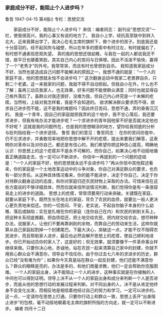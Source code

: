 ### 家庭成分不好，能阻止个人进步吗？
鲁哲
1947-04-15
第4版()
专栏：思想交流

　　家庭成分不好，能阻止个人进步吗？
    来信：编者同志：
    副刊设“思想交流”一栏，使我很高兴，我的心事又有说的地方了。
    我自小上学，经抗高至联中到转入北大，近来我算出学了。我决心在毛主席的旗帜下，做个进步的孩子。到底我还是十分孱羽的，经不起风吹与碰壁，所以在年多的摸索中有时过左，有时就偏右了，有时想不通表现悲观失望。
    真的我的思想还很幼稚，与我在一起的人都说我还不错，故平日也硬着笑脸，其实自己内心的苦闷与日俱增。因此不活泼不愉快，赢得了一个“老秀才”的外号。我常常哭，而且有时也曾想到自杀。
    我知道我家庭成分不好，当然也是造成自己问题不能解决的原因之一，我想不通的就是：“一个人的家庭不良，他的思想就永恒不会进步吗？”
    这次翻身运动中我家二老畏罪自杀，只剩二个老婆。这一来我家的问题，我就不得不自动担起。但我自小在外，什么也不了解；虽再三动员我家人，也无效果，好多问题不能使群众满意；同时也就显得自己格外落后了。虽群众对我还很好，没难为我，但自己内心终究是一个未解的疙瘩。当然啦，上级对我怎样看，我是不会知道的。
    欲求解决群众要求而不得，欲求自己进步而不能，这不是我的难题吗？因此终日苦闷，思想不通，弄的昏昏沉沉的。
    我是一个青年，因自己的家庭就把我弄的这个地步，我不甘心落后，我还要求进步，但我有啥办法才能进步呢？一个求进步的青年因他家不好是否就决定他也不好呢？
    这就是我的问题所在，也是我的思想糊涂的地方，望你给我彻底的分析与批判指给我一个进步途径。
    鲁哲
    我们的意见：鲁哲同志：
    在你的苦闷彷徨中，仍不忘求进步，并勇敢坦率地把你思想中解不开的疙瘩，提出来要我们解答，这表明你对革命以及对你自己，都还是有信心的。我们希望你把这种信心提高，明确地认识：你思想上的这个疙瘩并不是永不可解的，而你自己，如果决心地不动摇地循着正确道路走去，也一定可以不断进步。
    你信中一再提到的一个问题的症结是：“一个人的家庭不好，他的思想就永远不会进步吗？”再从你信中其他叙述看来，你的家庭是一个土地改革运动中的斗争对象，你自己对满足群众的要求，也负有一部分责任。从这种具体情况看来，你的能不能进步，决定于你自己，决定于你对待群众翻身运动的态度，和你对家庭归还农民财物上采取的办法。可惜来信在这些方面说的不够详细具体，然而仅就来信所说情况判断，我们觉得你是有一条很容易走上的进步的道路。
    思想上的疙瘩，常常须要用行动来突破。关键既在家庭，就要从家庭下手。既然生长在地主的家庭，背负了农民的血债，就要比一般人更决心更负责地来偿还。你的一切苦闷、不安，老实说，不起自你脑子本身的什么幼稚、落后或缺陷；实在是扎根在你的家庭（连你自己在内）和农民的剥削关系上。把这种关系彻底推翻，把血债偿还，把土地交给农民，把内财交给农会，想尽种种办法，说服家人，让他们不要再靠剥削的余物，而靠自己的劳动来生活，这样你就算从自己家庭起割掉一个封建尾巴。下最大决心，突破这一点，才能不仅不阻碍农民进步，而且帮助家人进步，最后也必然会解开思想上的疙瘩，使自己顺利地进步。你已开始动员你的家人了，这是好的；但无效果，就须要像干一件革命事业样继续来做。只要你决心地，赤诚地，站在农民一起来清算自己家中的封建，你就不用担心群众会不满意你，领导会不信任你。由于你过去七八年的求进步的历史，群众已经“没有难为你”；如果你今天真是站在群众一起反封建，他们还能不满意你么？群众的眼睛是亮的，办法是多的，和他们商量求教，他们一定会帮助你克服困难。
    一个人的家庭出身，决不能阻止一个人的进步，这种事实就是在你接触的人中间也可以得到证明。领导上决不从一个人的家庭出身和成分来判断一个人是否进步，而是从他的思想行动的发展过程来判断。对不同出身的人，决不是从肯定他终身不会变化出发，而相反地是相信着他经过自己的努力和学习，一定可以进步的。这一点，一定请你在思想上打通。只要你行动上和群众一致，思想上丢开“出身阻止进步”的包袱，毫不动摇地朝着毛主席的旗帜所指的方向走，就一定可以不断进步。
    编者      四月十二日
